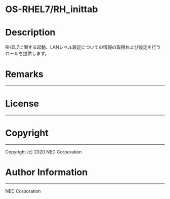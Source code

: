 OS-RHEL7/RH_inittab
=======================================================
# Description
RHEL7に関する起動、LANレベル設定についての情報の取得および設定を行うロールを提供します。

# Remarks
-------

# License
-------

# Copyright
---------
Copyright (c) 2020 NEC Corporation

# Author Information
------------------
NEC Corporation
